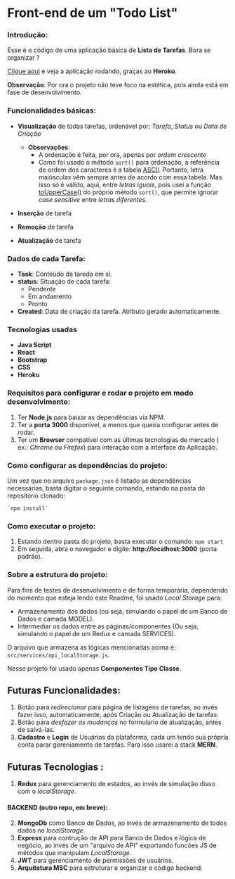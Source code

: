 # Front-end de um "Todo List"

### Introdução:

Esse é o código de uma aplicação básica de **Lista de Tarefas**.
Bora se organizar ?

[Clique aqui](https://becauro-todo-list.herokuapp.com/) e veja a aplicação rodando, graças ao **Heroku**.

**Observação**: Por ora o projeto não teve foco na estética, pois ainda está em fase de desenvolvimento.

### Funcionalidades básicas:

* **Visualização** de todas tarefas, ordenável por: _Tarefa_, _Status_ ou _Data de Criação_
  * **Observações**:
    * A ordenação é feita, por ora, apenas por _ordem crescente_
    * Como foi usado o método `sort()` para ordenação, a referência de ordem dos caracteres é a tabela [ASCII](https://en.wikipedia.org/wiki/ASCII#Printable_characters). Portanto, letra maiúsculas vêm sempre antes de acordo com essa tabela. Mas isso só é válido, aqui, entre _letras iguais_, pois usei a função [toUpperCase()](https://developer.mozilla.org/en-US/docs/Web/JavaScript/Reference/Global_Objects/Array/sort) do próprio método `sort()`, que permite ignorar _case sensitive_ entre _letras diferentes_.

* **Inserção** de tarefa
* **Remoção** de tarefa
* **Atualização** de tarefa

### Dados de cada Tarefa:
* **Task**: Conteúdo da tareda em si.
* **status**: Situação de cada tarefa:
  * Pendente 
  * Em andamento
  * Pronto
* **Created**: Data de criação da tarefa. Atributo gerado automaticamente.

### Tecnologias usadas

* **Java Script**
* **React**
* **Bootstrap**
* **CSS**
* **Heroku**

### Requisitos para configurar e rodar o projeto em modo desenvolvimento:

1. Ter **Node.js** para baixar as dependências via NPM.
2. Ter a **porta 3000** disponível, a menos que queira configurar antes de rodar.
3. Ter um **Browser** compatível com as últimas tecnologias de mercado ( ex.: _Chrome_ ou _Firefox_) para interação com a interface da Aplicação.

### Como configurar as dependências do projeto:

Um vez que no arquivo `package.json` é listado as dependências necessárias, basta digitar o seguinte comando, estando na pasta do repositório clonado:

    `npm install`

### Como executar o projeto:

1. Estando dentro pasta do projeto, basta executar o comando: `npm start`
2. Em seguida, abra o navegador e digite: **http://localhost:3000** (porta padrão).

### Sobre a estrutura do projeto:

Para fins de testes de desenvolvimento e de forma temporária, dependendo do momento que esteja lendo este Readme, foi usado _Local Storage_ para:

* Armazenamento dos dados (ou seja, simulando o papel de um Banco de Dados e camada MODEL).
* Intermediar os dados entre as páginas/componentes (Ou seja, simulando o papel de um Redux e camada SERVICES).

O arquivo que armazena as lógicas mencionadas acima é: `src/services/api_localStorage.js`.

Nesse projeto foi usado apenas **Componentes Tipo Classe**.


## Futuras Funcionalidades:

1. Botão para _redirecionar_ para página de listagens de tarefas, ao invés fazer isso, automaticamente, após Criação ou Atualização de tarefas.
2. Botão para _desfazer as mudanças_ no formulario de atualização, antes de salvá-las.
3. **Cadastro** e **Login** de Usuários da plataforma, cada um tendo sua própria conta parar gereniamento de tarefas. Para isso usarei a stack **MERN**.

## Futuras Tecnologias :

1. **Redux** para gerenciamento de estados, ao invés de simulação disso com o _localStorage_.

#### BACKEND (outro repo, em breve):

2. **MongoDb** como Banco de Dados, ao invés de armazenamento de todos dados no _localStorage_.
3. **Express** para contrução de API para Banco de Dados e lógica de negócio, ao invés de um "arquivo de API" exportando funcões JS de métodos que manipulam _LocalStorage_. 
5. **JWT** para gerenciamento de permissões de usuários.
6. **Arquitetura MSC** para estruturar e organizar o código backend.
